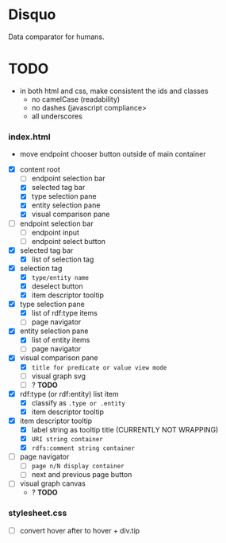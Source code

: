Disquo
======

Data comparator for humans.

TODO
====

- in both html and css, make consistent the ids and classes
    - no camelCase (readability)
    - no dashes (javascript compliance>
    - all underscores

### index.html

- move endpoint chooser button outside of main container

- [X] content root
    - [ ] endpoint selection bar
    - [X] selected tag bar
    - [X] type selection pane
    - [X] entity selection pane
    - [X] visual comparison pane

- [ ] endpoint selection bar
    - [ ] endpoint input
    - [ ] endpoint select button

- [X] selected tag bar
    - [X] list of selection tag

- [X] selection tag
    - [X] `type/entity name`
    - [X] deselect button 
    - [X] item descriptor tooltip

- [X] type selection pane
    - [X] list of rdf:type items
    - [ ] page navigator

- [X] entity selection pane
    - [X] list of entity items
    - [ ] page navigator

- [x] visual comparison pane
    - [X] `title for predicate or value view mode`
    - [ ] visual graph svg
    - [ ] ? **TODO**

- [X] rdf:type (or rdf:entity) list item
    - [x] classify as `.type or .entity`
    - [X] item descriptor tooltip

- [X] item descriptor tooltip
    - [X] label string as tooltip title (CURRENTLY NOT WRAPPING)
    - [X] `URI string container`
    - [X] `rdfs:comment string container`

- [ ] page navigator
    - [ ] `page n/N display container`
    - [ ] next and previous page button

- [ ] visual graph canvas
    - ? **TODO**

### stylesheet.css

- [ ] convert hover after to hover + div.tip
